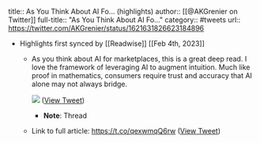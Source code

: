 title:: As You Think About AI Fo... (highlights)
author:: [[@AKGrenier on Twitter]]
full-title:: "As You Think About AI Fo..."
category:: #tweets
url:: https://twitter.com/AKGrenier/status/1621631826623184896

- Highlights first synced by [[Readwise]] [[Feb 4th, 2023]]
	- As you think about AI for marketplaces, this is a great deep read. I love the framework of leveraging AI to augment intuition. Much like proof in mathematics, consumers require trust and accuracy that AI alone may not always bridge. 
	  
	  ![](https://pbs.twimg.com/media/FoExjZxXgAESlNS.png) ([View Tweet](https://twitter.com/AKGrenier/status/1621631826623184896))
		- **Note**: Thread
	- Link to full article: https://t.co/qexwmqQ6rw ([View Tweet](https://twitter.com/AKGrenier/status/1621632327830081536))